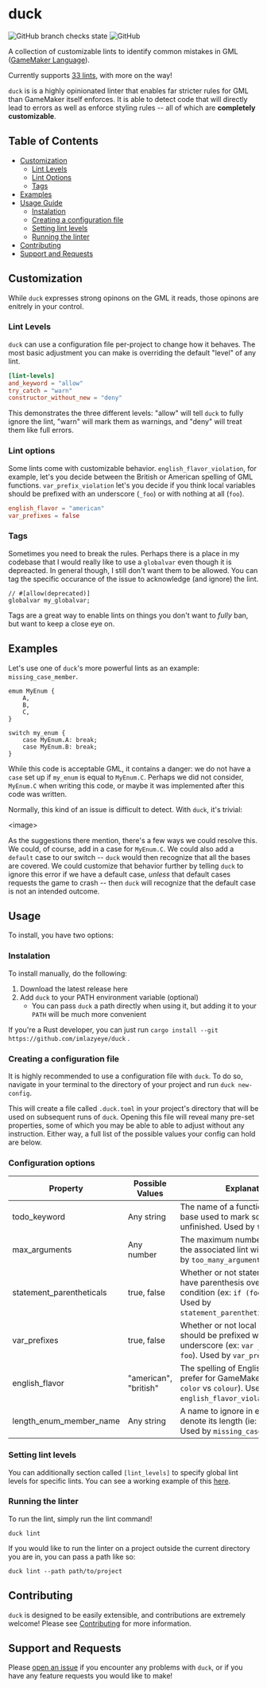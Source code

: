 # duck

![GitHub branch checks state](https://img.shields.io/github/checks-status/imlazyeye/duck/main)
![GitHub](https://img.shields.io/github/license/imlazyeye/duck)

A collection of customizable lints to identify common mistakes in GML ([GameMaker Language](https://manual.yoyogames.com/#t=Content.html)).

Currently supports [33 lints](LINTS.md), with more on the way!

`duck` is is a highly opinionated linter that enables far stricter rules for GML than GameMaker itself enforces. It is able to detect code that will directly lead to errors as well as enforce styling rules -- all of which are **completely customizable**.

## Table of Contents

- [Customization](#customization)
  - [Lint Levels](#lint-levels)
  - [Lint Options](#lint-options)
  - [Tags](#tags)
- [Examples](#examples)
- [Usage Guide](#usage-guide)
  - [Instalation](#instalation)
  - [Creating a configuration file](#creating-a-configuration-file)
  - [Setting lint levels](#setting-lint-levels)
  - [Running the linter](#running-the-linter)
- [Contributing](#contributing)
- [Support and Requests](#support-and-requests)

## Customization

While `duck` expresses strong opinons on the GML it reads, those opinons are enitrely in your control.

### Lint Levels

`duck` can use a configuration file per-project to change how it behaves. The most basic adjustment you can make is overriding the default "level" of any lint.

```toml
[lint-levels]
and_keyword = "allow"
try_catch = "warn"
constructor_without_new = "deny"
```

This demonstrates the three different levels: "allow" will tell `duck` to fully ignore the lint, "warn" will mark them as warnings, and "deny" will treat them like full errors.

### Lint options

Some lints come with customizable behavior. `english_flavor_violation`, for example, let's you decide between the British or American spelling of GML functions. `var_prefix_violation` let's you decide if you think local variables should be prefixed with an underscore (`_foo`) or with nothing at all (`foo`).

```toml
english_flavor = "american"
var_prefixes = false
```

### Tags

Sometimes you need to break the rules. Perhaps there is a place in my codebase that I would really like to use a `globalvar` even though it is depreacted. In general though, I still don't want them to be allowed. You can tag the specific occurance of the issue to acknowledge (and ignore) the lint.

```gml
// #[allow(deprecated)]
globalvar my_globalvar;
```

Tags are a great way to enable lints on things you don't want to _fully_ ban, but want to keep a close eye on.

## Examples

Let's use one of `duck`'s more powerful lints as an example: `missing_case_member`.

```gml
emum MyEnum {
    A,
    B,
    C,
}

switch my_enum {
    case MyEnum.A: break;
    case MyEnum.B: break;
}
```

While this code is acceptable GML, it contains a danger: we do not have a `case` set up if `my_enum` is equal to `MyEnum.C`. Perhaps we did not consider, `MyEnum.C` when writing this code, or maybe it was implemented after this code was written.

Normally, this kind of an issue is difficult to detect. With `duck`, it's trivial:

\<image>

As the suggestions there mention, there's a few ways we could resolve this. We could, of course, add in a case for `MyEnum.C`. We could also add a `default` case to our switch -- `duck` would then recognize that all the bases are covered. We could customize that behavior further by telling `duck` to ignore this error if we have a default case, _unless_ that default cases requests the game to crash -- then `duck` will recognize that the default case is not an intended outcome.

## Usage

To install, you have two options:

### Instalation

To install manually, do the following:

1. Download the latest release here
2. Add `duck` to your PATH environment variable (optional)
   - You can pass `duck` a path directly when using it, but adding it to your `PATH` will be much more convenient

If you're a Rust developer, you can just run `cargo install --git https://github.com/imlazyeye/duck` .

### Creating a configuration file

It is highly recommended to use a configuration file with `duck`. To do so, navigate in your terminal to the directory of your project and run `duck new-config`.

This will create a file called `.duck.toml` in your project's directory that will be used on subsequent runs of `duck`. Opening this file will reveal many pre-set properties, some of which you may be able to able to adjust without any instruction. Either way, a full list of the possible values your config can hold are below.

### Configuration options

| Property                 | Possible Values       | Explanation                                                                                                                                       |
| ------------------------ | --------------------- | ------------------------------------------------------------------------------------------------------------------------------------------------- |
| todo_keyword             | Any string            | The name of a function in your code base used to mark something as unfinished. Used by `todo`.                                                    |
| max_arguments            | Any number            | The maximum number of arguments the associated lint will allow. Used by `too_many_arguments`.                                                     |
| statement_parentheticals | true, false           | Whether or not statements should have parenthesis over their condition (ex: `if (foo)` vs `if foo`). Used by `statement_parenthetical_violation`. |
| var_prefixes             | true, false           | Whether or not local variables should be prefixed with an underscore (ex: `var _foo` vs `var foo`). Used by `var_prefix_violation`.               |
| english_flavor           | "american", "british" | The spelling of English words you prefer for GameMaker functions (ex: `color` vs `colour`). Used by `english_flavor_violation`.                   |
| length_enum_member_name  | Any string            | A name to ignore in enums that denote its length (ie: `Len`, `Count`). Used by `missing_case_member`.                                             |

### Setting lint levels

You can additionally section called `[lint_levels]` to specify global lint levels for specific lints. You can see a working example of this [here](#lint-levels).

### Running the linter

To run the lint, simply run the lint command!

```
duck lint
```

If you would like to run the linter on a project outside the current directory you are in, you can pass a path like so:

```
duck lint --path path/to/project
```

## Contributing

`duck` is designed to be easily extensible, and contributions are extremely welcome! Please see [Contributing](CONTRIBUTING.md) for more information.

## Support and Requests

Please [open an issue](https://github.com/imlazyeye/duck/issues) if you encounter any problems with `duck`, or if you have any feature requests you would like to make!
